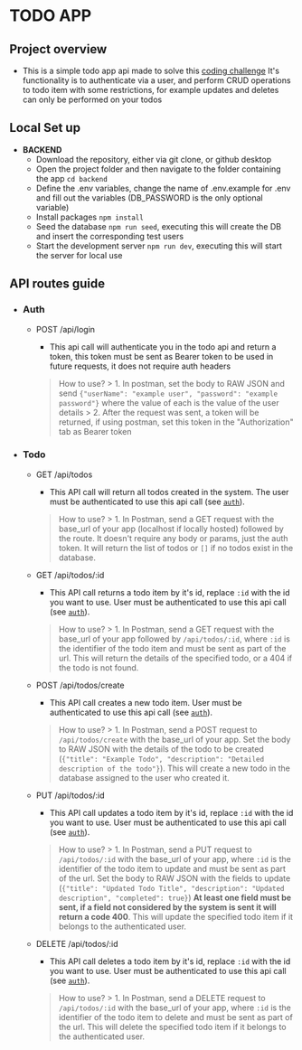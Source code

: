 # TODO APP #

## Project overview ##
- This is a simple todo app api made to solve this [coding challenge](https://github.com/DSIntegrations/software_engineer_challenge)
 It's functionality is to authenticate via a user, and perform CRUD operations to todo item with some restrictions, for example updates and deletes can only be performed on your todos


## Local Set up ##
- **BACKEND**
    * Download the repository, either via git clone, or github desktop
    * Open the project folder and then navigate to the folder containing the app ``cd backend``
    * Define the .env variables, change the name of .env.example for .env and fill out the variables (DB_PASSWORD is the only optional variable)
    * Install packages ``npm install``
    * Seed the database ``npm run seed``, executing this will create the DB and insert the corresponding test users
    * Start the development server ``npm run dev``, executing this will start the server for local use


## API routes guide ##

- ### Auth ###
    * POST /api/login
        - This api call will authenticate you in the todo api and return a token, this token must be sent as Bearer token to be used in future requests, it does not require auth headers

        > How to use?
            > 1. In postman, set the body to RAW JSON and send ``{"userName": "example user", "password": "example password"}`` where the value of each is the value of the user details
            > 2. After the request was sent, a token will be returned, if using postman, set this token in the "Authorization" tab as Bearer token

- ### Todo ###
    * GET /api/todos
        - This API call will return all todos created in the system. The user must be authenticated to use this api call (see [`auth`](#auth)).

        > How to use?
            > 1. In Postman, send a GET request with the base_url of your app (localhost if locally hosted) followed by the route. It doesn't require any body or params, just the auth token. It will return the list of todos or `[]` if no todos exist in the database.

    * GET /api/todos/:id
        - This API call returns a todo item by it's id, replace `:id` with the id you want to use. User must be authenticated to use this api call (see [`auth`](#auth)).

        > How to use?
            > 1. In Postman, send a GET request with the base_url of your app followed by `/api/todos/:id`, where `:id` is the identifier of the todo item and must be sent as part of the url. This will return the details of the specified todo, or a 404 if the todo is not found.

    * POST /api/todos/create
        - This API call creates a new todo item. User must be authenticated to use this api call (see [`auth`](#auth)).

        > How to use?
            > 1. In Postman, send a POST request to `/api/todos/create` with the base_url of your app. Set the body to RAW JSON with the details of the todo to be created (`{"title": "Example Todo", "description": "Detailed description of the todo"}`). This will create a new todo in the database assigned to the user who created it.

    * PUT /api/todos/:id
        - This API call updates a todo item by it's id, replace `:id` with the id you want to use. User must be authenticated to use this api call (see [`auth`](#auth)).

        > How to use?
            > 1. In Postman, send a PUT request to `/api/todos/:id` with the base_url of your app, where `:id` is the identifier of the todo item to update and must be sent as part of the url. Set the body to RAW JSON with the fields to update (`{"title": "Updated Todo Title", "description": "Updated description", "completed": true}`) **At least one field must be sent, if a field not considered by the system is sent it will return a code 400**. This will update the specified todo item if it belongs to the authenticated user.

    * DELETE /api/todos/:id
        - This API call deletes a todo item by it's id, replace `:id` with the id you want to use. User must be authenticated to use this api call (see [`auth`](#auth)).

        > How to use?
            > 1. In Postman, send a DELETE request to `/api/todos/:id` with the base_url of your app, where `:id` is the identifier of the todo item to delete and must be sent as part of the url. This will delete the specified todo item if it belongs to the authenticated user.